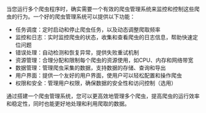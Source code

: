 
当您运行多个爬虫程序时，确实需要一个有效的爬虫管理系统来监控和控制这些爬虫的行为。一个好的爬虫管理系统可以提供以下功能：

- 任务调度：定时启动和停止爬虫任务，以及动态调整爬取频率
- 监控和日志：实时监控爬虫的状态，收集和查看爬虫的日志信息，帮助快速定位问题
- 错误处理：自动检测和恢复异常，提供失败重试机制
- 资源管理：合理分配和限制每个爬虫的资源使用，如CPU、内存和网络带宽
- 数据管理：管理爬虫采集的数据，支持数据的存储、查询和导出
- 用户界面：提供一个友好的用户界面，使用户可以轻松配置和操作爬虫
- 权限和安全：管理用户权限，确保数据的安全性和访问控制（选用）

通过搭建一个爬虫管理系统，您可以更高效地管理多个爬虫，提高爬虫的运行效率和稳定性，同时也能更好地处理和利用爬取的数据。